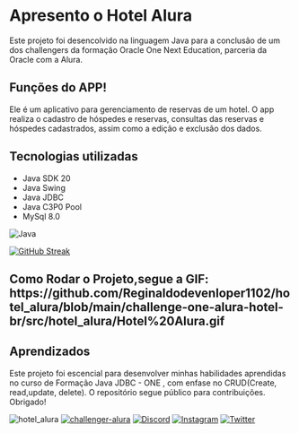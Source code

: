 <h1> Apresento o Hotel Alura</h1>
<p> Este projeto foi desencolvido na linguagem Java para a conclusão de um dos challengers da formação Oracle One Next Education, parceria da Oracle com a Alura.</p>

<h2>Funções do APP!</h2>
<p>Ele é um aplicativo para gerenciamento de reservas de um hotel. O app realiza o cadastro de hóspedes e reservas, consultas das reservas e hóspedes cadastrados, assim como a edição e exclusão dos dados.</p>

<h2>Tecnologias utilizadas</h2>
<ul>
 <li>Java SDK 20</li>
 <li>Java Swing</li>
 <li>Java JDBC</li>
 <li>Java C3P0 Pool</li>
 <li>MySql 8.0</li>
</ul>

![Java](https://img.shields.io/badge/Java-000?style=for-the-badge&logo=java)

[![GitHub Streak](https://streak-stats.demolab.com/?user=SEUUSERNAME&theme=bear&background=000&border=30A3DC&dates=FFF)](https://git.io/streak-stats)

<h2>Como Rodar o Projeto,segue a GIF: https://github.com/Reginaldodevenloper1102/hotel_alura/blob/main/challenge-one-alura-hotel-br/src/hotel_alura/Hotel%20Alura.gif</h2>


<h2>Aprendizados</h2>

Este projeto foi escencial para desenvolver minhas habilidades aprendidas no curso de  Formação Java JDBC - ONE , com enfase no CRUD(Create, read,update, delete). O repositório segue público para contribuições. Obrigado!

![hotel_alura](https://img.shields.io/badge/hotel_alura-000?style=for-the-badge&logo=markdown)
[![challenger-alura](https://img.shields.io/badge/challenger-alura-000?style=for-the-badge&logo=linkedin&logoColor=0E76A8)](https://www.linkedin.com/in/reginaldo-feitosa-de-amorim-desevolvedor-fullstack/)
[![Discord](https://img.shields.io/badge/Discord-000?style=for-the-badge&logo=discord)](https://www.discord.com/in/Reginaldo#3514/)
[![Instagram](https://img.shields.io/badge/Instagram-000?style=for-the-badge&logo=instagram)](https://www.instagram.com/[SEUUSERNAME](https://www.instagram.com/reginaldo_engenheiro_civil/)/)
[![Twitter](https://img.shields.io/badge/Twitter-000?style=for-the-badge&logo=twitter)](https://twitter.com/[SEUUSERNAME](https://twitter.com/ReginaldoFAmor1))


 
